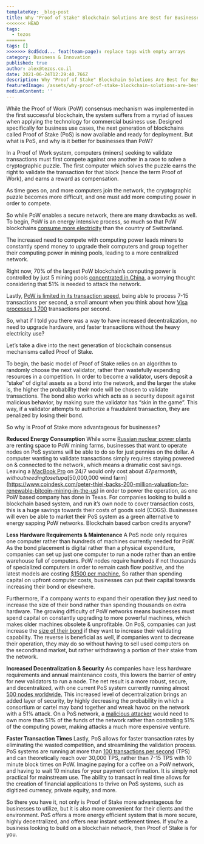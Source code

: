 ```yaml
---
templateKey: _blog-post
title: Why "Proof of Stake" Blockchain Solutions Are Best for Businesses
<<<<<<< HEAD
tags:
  - tezos
=======
tags: []
>>>>>>> 8cd5dcd... feat(team-page): replace tags with empty arrays
category: Business & Innovation
published: true
author: alex@tezos.co.il
date: 2021-06-24T12:29:40.766Z
description: Why "Proof of Stake" Blockchain Solutions Are Best for Businesses
featuredImage: /assets/why-proof-of-stake-blockchain-solutions-are-best-for-businesses_cover-300x90.png
mediumContent: ''
---
```


While the Proof of Work (PoW) consensus mechanism was implemented in the first successful blockchain, the system suffers from a myriad of issues when applying the technology for commercial business use. Designed specifically for business use cases, the next generation of blockchains called Proof of Stake (PoS) is now available and ready for deployment. But what is PoS, and why is it better for businesses than PoW?

In a Proof of Work system, computers (miners) seeking to validate transactions must first compete against one another in a race to solve a cryptographic puzzle. The first computer which solves the puzzle earns the right to validate the transaction for that block (hence the term Proof of Work), and earns a reward as compensation.

As time goes on, and more computers join the network, the cryptographic puzzle becomes more difficult, and one must add more computing power in order to compete.

So while PoW enables a secure network, there are many drawbacks as well. To begin, PoW is an energy intensive process, so much so that PoW blockchains [consume more electricity](https://www.bbc.com/news/technology-48853230) than the country of Switzerland.

The increased need to compete with computing power leads miners to constantly spend money to upgrade their computers and group together their computing power in mining pools, leading to a more centralized network.

Right now, 70% of the largest PoW blockchain’s computing power is controlled by just 5 mining pools [concentrated in China](https://www.buybitcoinworldwide.com/mining/pools/), a worrying thought considering that 51% is needed to attack the network.

Lastly, [PoW is limited in its transaction speed,](https://medium.com/@Equisafe/easily-understand-the-difference-between-private-blockchain-and-public-blockchain-2c4f9b2111b) being able to process 7-15 transactions per second, a small amount when you think about how [Visa processes 1,700](https://news.bitcoin.com/no-visa-doesnt-handle-24000-tps-and-neither-does-your-pet-blockchain/) transactions per second.

So, what if I told you there was a way to have increased decentralization, no need to upgrade hardware, and faster transactions without the heavy electricity use?

Let’s take a dive into the next generation of blockchain consensus mechanisms called Proof of Stake.

To begin, the basic model of Proof of Stake relies on an algorithm to randomly choose the next validator, rather than wastefully expending resources in a competition. In order to become a validator, users deposit a “stake” of digital assets as a bond into the network, and the larger the stake is, the higher the probability their node will be chosen to validate transactions. The bond also works which acts as a security deposit against malicious behavior, by making sure the validator has “skin in the game”. This way, if a validator attempts to authorize a fraudulent transaction, they are penalized by losing their bond.

So why is Proof of Stake more advantageous for businesses?

**Reduced Energy Consumption** While some [Russian nuclear power plants](https://twitter.com/AssalRad/status/1235453264411254784?ref_src=twsrc%5Etfw%7Ctwcamp%5Etweetembed%7Ctwterm%5E1235453264411254784&ref_url=https://www.timesofisrael.com/liveblog-march-5-2020/) are renting space to PoW mining farms, businesses that want to operate nodes on PoS systems will be able to do so for just pennies on the dollar. A computer wanting to validate transactions simply requires staying powered on & connected to the network, which means a dramatic cost savings. Leaving a [MacBook Pro](https://www.overclockers.com/how-much-does-it-cost-to-run-your-pc/) on 24/7 would only cost about $47 per month, without needing to set up a [$50,000,000 wind farm](https://www.coindesk.com/peter-thiel-backs-200-million-valuation-for-renewable-bitcoin-mining-in-the-us) in order to power the operation, as one PoW based company has done in Texas. For companies looking to build a blockchain based system, and run it’s own node to cover transaction costs, this is a huge savings towards their costs of goods sold (COGS). Businesses will even be able to market their PoS system as a green alternative to energy sapping PoW networks. Blockchain based carbon credits anyone?

**Less Hardware Requirements & Maintenance** A PoS node only requires one computer rather than hundreds of machines currently needed for PoW. As the bond placement is digital rather than a physical expenditure, companies can set up just one computer to run a node rather than an entire warehouse full of computers. PoW nodes require hundreds if not thousands of specialized computers in order to remain cash flow positive, and the latest models are costing [$1500 per machine.](https://shop.bitmain.com/) So rather than spending capital on upfront computer costs, businesses can put their capital towards increasing their bond or elsewhere.

Furthermore, if a company wants to expand their operation they just need to increase the size of their bond rather than spending thousands on extra hardware. The growing difficulty of PoW networks means businesses must spend capital on constantly upgrading to more powerful machines, which makes older machines obsolete & unprofitable. On PoS, companies can just increase the [size of their bond](https://medium.com/@bakechain/baking-on-tezos-34d952d79c9d) if they want to increase their validating capability. The reverse is beneficial as well, if companies want to decrease their operation, they may do so without having to sell used computers on the secondhand market, but rather withdrawing a portion of their stake from the network.

**Increased Decentralization & Security** As companies have less hardware requirements and annual maintenance costs, this lowers the barrier of entry for new validators to run a node. The net result is a more robust, secure, and decentralized, with one current PoS system currently running almost [500 nodes worldwide.](https://tezos.stackexchange.com/questions/1578/how-many-bakers-on-currently-baking-on-tezos) This increased level of decentralization brings an added layer of security, by highly decreasing the probability in which a consortium or cartel may band together and wreak havoc on the network with a 51% attack. On a PoS network, a [malicious attacker](https://shop.bitmain.com/) would need to own more than 51% of the funds of the network rather than controlling 51% of the computing power, making attacks a much more expensive venture.

**Faster Transaction Times** Lastly, PoS allows for faster transaction rates by eliminating the wasted competition, and streamlining the validation process. PoS systems are running at more than [100 transactions per second](https://medium.com/@Equisafe/easily-understand-the-difference-between-private-blockchain-and-public-blockchain-2c4f9b2111b) (TPS) and can theoretically reach over 30,000 TPS, rather than 7-15 TPS with 10 minute block times on PoW. Imagine paying for a coffee on a PoW network, and having to wait 10 minutes for your payment confirmation. It is simply not practical for mainstream use. The ability to transact in real time allows for the creation of financial applications to thrive on PoS systems, such as digitized currency, private equity, and more.

So there you have it, not only is Proof of Stake more advantageous for businesses to utilize, but it is also more convenient for their clients and the environment. PoS offers a more energy efficient system that is more secure, highly decentralized, and offers near instant settlement times. If you’re a business looking to build on a blockchain network, then Proof of Stake is for you.
